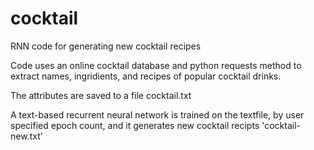 # cocktail
RNN code for generating new cocktail recipes

Code uses an online cocktail database and python requests method to
extract names, ingridients, and recipes of popular cocktail drinks.

The attributes are saved to a file cocktail.txt

A text-based recurrent neural network is trained on the textfile, by user specified
epoch count, and it generates new cocktail recipts 'cocktail-new.txt'
